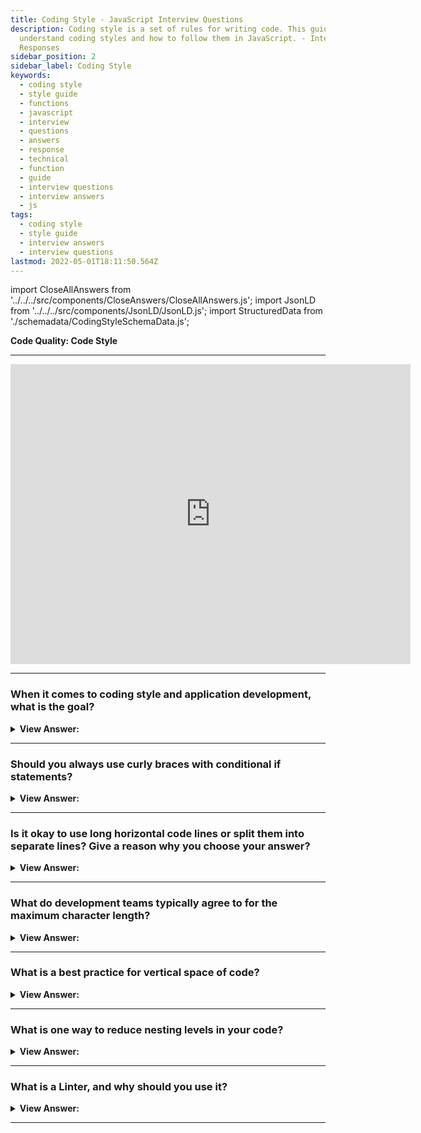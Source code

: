 ```yaml
---
title: Coding Style - JavaScript Interview Questions
description: Coding style is a set of rules for writing code. This guide helps you to
  understand coding styles and how to follow them in JavaScript. - Interview
  Responses
sidebar_position: 2
sidebar_label: Coding Style
keywords:
  - coding style
  - style guide
  - functions
  - javascript
  - interview
  - questions
  - answers
  - response
  - technical
  - function
  - guide
  - interview questions
  - interview answers
  - js
tags:
  - coding style
  - style guide
  - interview answers
  - interview questions
lastmod: 2022-05-01T18:11:50.564Z
---
```


import CloseAllAnswers from '../../../src/components/CloseAnswers/CloseAllAnswers.js';
import JsonLD from '../../../src/components/JsonLD/JsonLD.js';
import StructuredData from './schemadata/CodingStyleSchemaData.js';

<JsonLD data={StructuredData} />

<head>
  <title>Code Style | JavaScript Frontend Phone Interview</title>
</head>

**Code Quality: Code Style**

---

<div class='videoWrapper'>
<iframe
    width="640"
    height="480"
    src="https://www.youtube.com/embed/Vxm6pST9wXE"
    frameborder="0"
    allow="autoplay; encrypted-media"
    allowfullscreen
>
</iframe>
</div>

---

<CloseAllAnswers />

### When it comes to coding style and application development, what is the goal?

<details>
  <summary><strong>View Answer:</strong></summary>
  <div>
  <div>
  <strong>Interview Response:</strong> The goal is to take a complex task and code it correctly and in a human-readable manner.
</div>

<div></div><br />

:::note
Several code styling guides help programmers reach this goal.
:::

  </div>
</details>

---

### Should you always use curly braces with conditional if statements?

<details>
  <summary><strong>View Answer:</strong></summary>
  <div>
  <div><strong>Interview Response:</strong> Yes, it is a best practice and makes code more readable.
</div><br />
  <div><strong className="codeExample">Code Example:</strong><br /><br />

  <div></div>

```js
// conditional if statement
if (n < 0) {
  alert(`Power ${n} is not supported`);
} else {
  alert(`Power ${n} is supported`);
}
```

  </div>
  </div>
</details>

---

### Is it okay to use long horizontal code lines or split them into separate lines? Give a reason why you choose your answer?

<details>
  <summary><strong>View Answer:</strong></summary>
  <div>
  <div><strong>Interview Response:</strong> Professional JavaScript developers prefer separate lines because they are more readable than not. It is also a best practice.
</div><br />
  <div><strong className="codeExample">Code Example:</strong> Proper Implementation<br /><br />

  <div></div>

```js
// backtick quotes (`) allow splitting the string into multiple lines
let str = `
  ECMA International's TC39 is a group of JavaScript developers,
  implementers, academics, and more collaborating with the community
  to maintain and evolve the definition of JavaScript.
`;

// Conditional If statement variable conditions split in multiple lines
if (id === 123 && moonPhase === 'Waning Gibbous' && zodiacSign === 'Libra') {
  letTheSorceryBegin();
}
```

  </div>

:::note

A great example would be long paragraphs longer than 120 characters. We can use backticks to handle lines longer than 120 characters.

:::

  </div>
</details>

---

### What do development teams typically agree to for the maximum character length?

<details>
  <summary><strong>View Answer:</strong></summary>
  <div>
  <div><strong>Interview Response:</strong> The maximum length typically agreed upon by dev teams is between 80 to 120 characters.
</div><br />
  <div><strong className="codeExample">Code Example:</strong> Proper Implementation<br /><br />

  <div></div>

```js
// backtick quotes (`) allow splitting the string into multiple lines
let str = `
  ECMA International's TC39 is a group of JavaScript developers,
  implementers, academics, and more collaborating with the community
  to maintain and evolve the definition of JavaScript.
`;
```

  </div>
  </div>
</details>

---

### What is a best practice for vertical space of code?

<details>
  <summary><strong>View Answer:</strong></summary>
  <div>
  <div><strong>Interview Response:</strong> A best practice is to divide each code action by a line space to keep your code readable.
</div><br />
  <div><strong className="codeExample">Code Example:</strong><br /><br />

  <div></div>

```js
function pow(x, n) {
  let result = 1;
  //              <--
  for (let i = 0; i < n; i++) {
    result *= x;
  }
  //              <--
  return result;
}
```

  </div>
  </div>
</details>

---

### What is one way to reduce nesting levels in your code?

<details>
  <summary><strong>View Answer:</strong></summary>
  <div>
  <div><strong>Interview Response:</strong> A great way to reduce nesting levels is handling minimum conditions early. The goal is to reduce nested code blocks that isolate variable access. The benefits of writing code in this fashion are increased readability and faster code because of early conditional error checks. If the code fails early, then it is handled without continuity.<br /><br />
  <strong>Here are some rules of thumb for reducing nesting in your code:</strong><br /><br />
  <ol>
    <li>Keep your conditional blocks brief. Keeping things local improves readability.</li>
    <li>Think about restructuring if your loops and branches are more than two layers deep.</li>
    <li>Consider separating layered logic into distinct functions. For example, you may write a function to handle each item instead of using a double nested loop to cycle through a list of objects containing a list (such as a protocol buffer with repeated fields).</li>
  </ol>
</div><br />
  <div><strong className="codeExample">The two constructs below are identical:</strong><br /><br />

  <div></div>

```js
function pow(x, n) {
  if (n < 0) {
    alert("Negative 'n' not supported");
  } else {
    let result = 1;

    for (let i = 0; i < n; i++) {
      result *= x;
    }

    return result;
  }
}
```

  </div><br />
  <div><strong className="codeExample">This is proper way to avoid nesting:</strong><br /><br />

  <div></div>

```js
function pow(x, n) {
  if (n < 0) {
    alert("Negative 'n' not supported");
    return;
  }

  let result = 1;

  for (let i = 0; i < n; i++) {
    result *= x;
  }

  return result;
}
```

  </div>
  </div>
</details>

---

### What is a Linter, and why should you use it?

<details>
  <summary><strong>View Answer:</strong></summary>
  <div>
  <div><strong>Interview Response:</strong> Linters are tools that can automatically check the style of your code and make improvement suggestions. The great thing about linters is that style-checking can also find bugs, like typos in variable or function names. Because of this feature, using a linter is recommended even if you do not want to stick to one particular code style.
</div>
  </div>
</details>

---
